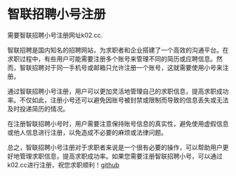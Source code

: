 # 智联招聘小号注册

需要智联招聘小号注册网址k02.cc.

智联招聘是国内知名的招聘网站，为求职者和企业搭建了一个高效的沟通平台。在求职过程中，有些用户可能需要注册多个账号来管理不同的简历或应聘信息。然而，智联招聘对于同一手机号或邮箱只允许注册一个账号，这就需要使用小号来注册。

通过智联招聘小号注册，用户可以更加灵活地管理自己的求职信息，提高求职成功率。不仅如此，注册小号还可以避免因账号被封禁或限制而导致的信息丢失或无法及时投递简历的情况。

在注册智联招聘小号时，用户需要注意保持账号信息的真实性，避免使用虚假信息或他人信息进行注册，以免造成不必要的麻烦或法律问题。

总之，智联招聘小号注册对于求职者来说是一个很有必要的操作，可以帮助用户更好地管理求职信息，提高求职成功率。如果您需要注册智联招聘小号，可以通过k02.cc进行注册，祝您求职顺利！[github](https://github.com)